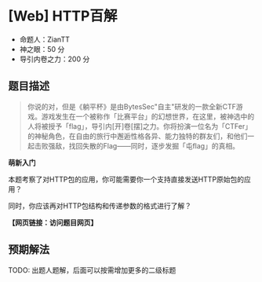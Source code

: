 # [Web] HTTP百解

- 命题人：ZianTT
- 神之眼：50 分
- 导引内卷之力：200 分

## 题目描述

<blockquote>
<p>你说的对，但是《躺平杯》是由BytesSec"自主"研发的一款全新CTF游戏。游戏发生在一个被称作「比赛平台」的幻想世界，在这里，被神选中的人将被授予「flag」，导引内[开]卷[摆]之力。你将扮演一位名为「CTFer」的神秘角色，在自由的旅行中邂逅性格各异、能力独特的群友们，和他们一起击败强敌，找回失散的Flag——同时，逐步发掘「屯flag」的真相。</p>
</blockquote>
<div class="well">
<strong>萌新入门</strong>
<p>
本题考察了对HTTP包的应用，你可能需要你一个支持直接发送HTTP原始包的应用？
</p>
<p>
同时，你应该再对HTTP包结构和传递参数的格式进行了解？
</p>
</div>

**【网页链接：访问题目网页】**

## 预期解法

TODO: 出题人题解，后面可以按需增加更多的二级标题